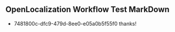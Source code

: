 ## OpenLocalization Workflow Test MarkDown
* 7481800c-dfc9-479d-8ee0-e05a0b5f55f0 
thanks!<!--HONumber=Mar16_HO1-->
